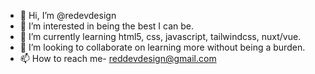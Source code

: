 - 👋 Hi, I’m @redevdesign
- 👀 I’m interested in being the best I can be.
- 🌱 I’m currently learning html5, css, javascript, tailwindcss, nuxt/vue.
- 💞️ I’m looking to collaborate on learning more without being a burden.
- 📫 How to reach me- reddevdesign@gmail.com

<!---
redevdesign/redevdesign is a ✨ special ✨ repository because its `README.md` (this file) appears on your GitHub profile.
You can click the Preview link to take a look at your changes.
--->
